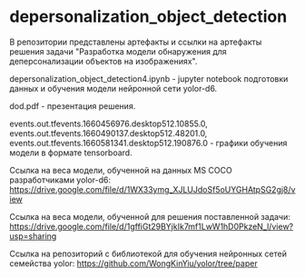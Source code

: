# depersonalization_object_detection

В репозитории представлены артефакты и ссылки на артефакты решения задачи "Разработка модели обнаружения для деперсонализации
объектов на изображениях".

depersonalization_object_detection4.ipynb - jupyter notebook подготовки данных и обучения модели нейронной сети yolor-d6.

dod.pdf - презентация решения.

events.out.tfevents.1660456976.desktop512.10855.0, events.out.tfevents.1660490137.desktop512.48201.0, events.out.tfevents.1660581341.desktop512.190876.0 - графики обучения модели в формате tensorboard.

Ссылка на веса модели, обученной на данных MS COCO разработчиками yolor-d6: https://drive.google.com/file/d/1WX33ymg_XJLUJdoSf5oUYGHAtpSG2gj8/view 

Ссылка на веса модели, обученной для решения поставленной задачи: https://drive.google.com/file/d/1gffiGt29BYjkIk7mf1LwW1hD0PkzeN_l/view?usp=sharing

Ссылка на репозиторий с библиотекой для обучения нейронных сетей семейства yolor: https://github.com/WongKinYiu/yolor/tree/paper
